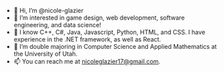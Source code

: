 - 👋 Hi, I’m @nicole-glazier
- 👀 I’m interested in game design, web development, software engineering, and data science!
- 🌱 I know C++, C#, Java, Javascript, Python, HTML, and CSS. I have experience in the .NET framework, as well as React.
- 💞️ I’m double majoring in Computer Science and Applied Mathematics at the University of Utah.
- 📫 You can reach me at nicoleglazier17@gmail.com.

<!---
nicole-glazier/nicole-glazier is a ✨ special ✨ repository because its `README.md` (this file) appears on your GitHub profile.
You can click the Preview link to take a look at your changes.
--->

